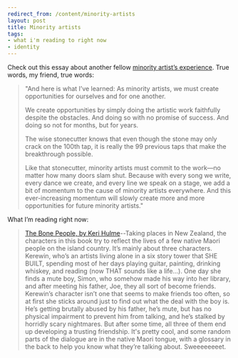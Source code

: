 ```yaml
---
redirect_from: /content/minority-artists
layout: post
title: Minority artists
tags:
- what i'm reading to right now
- identity
---
```

Check out this essay about another fellow [minority artist’s experience](https://www.indiacurrents.com/the-indian-wants-the-indian-wants-the-bronx/). True words, my friend, true words:

> 
> "And here is what I’ve learned: As minority artists, we must create opportunities for ourselves and for one another.
> 
> We create opportunities by simply doing the artistic work faithfully despite the obstacles. And doing so with no promise of success. And doing so not for months, but for years.
> 
> The wise stonecutter knows that even though the stone may only crack on the 100th tap, it is really the 99 previous taps that make the breakthrough possible.
> 
> Like that stonecutter, minority artists must commit to the work—no matter how many doors slam shut. Because with every song we write, every dance we create, and every line we speak on a stage, we add a bit of momentum to the cause of minority artists everywhere. And this ever-increasing momentum will slowly create more and more opportunities for future minority artists."
> 

What I’m reading right now:
> 
> [The Bone People, by Keri Hulme](http://www.amazon.com/exec/obidos/redirect?link_code=as2&path=ASIN/0140089225&tag=nikhiltrivedi-20&camp=1789&creative=9325)--Taking places in New Zealand, the characters in this book try to reflect the lives of a few native Maori people on the island country. It’s mainly about three characters. Kerewin, who’s an artists living alone in a six story tower that SHE BUILT, spending most of her days playing guitar, painting, drinking whiskey, and reading (now THAT sounds like a life...). One day she finds a mute boy, Simon, who somehow made his way into her library, and after meeting his father, Joe, they all sort of become friends. Kerewin’s character isn’t one that seems to make friends too often, so at first she sticks around just to find out what the deal with the boy is. He’s getting brutally abused by his father, he’s mute, but has no physical impairment to prevent him from talking, and he’s stalked by horridly scary nightmares. But after some time, all three of them end up developing a trusting friendship. It's pretty cool, and some random parts of the dialogue are in the native Maori tongue, with a glossary in the back to help you know what they’re talking about. Sweeeeeeeet.
> 

